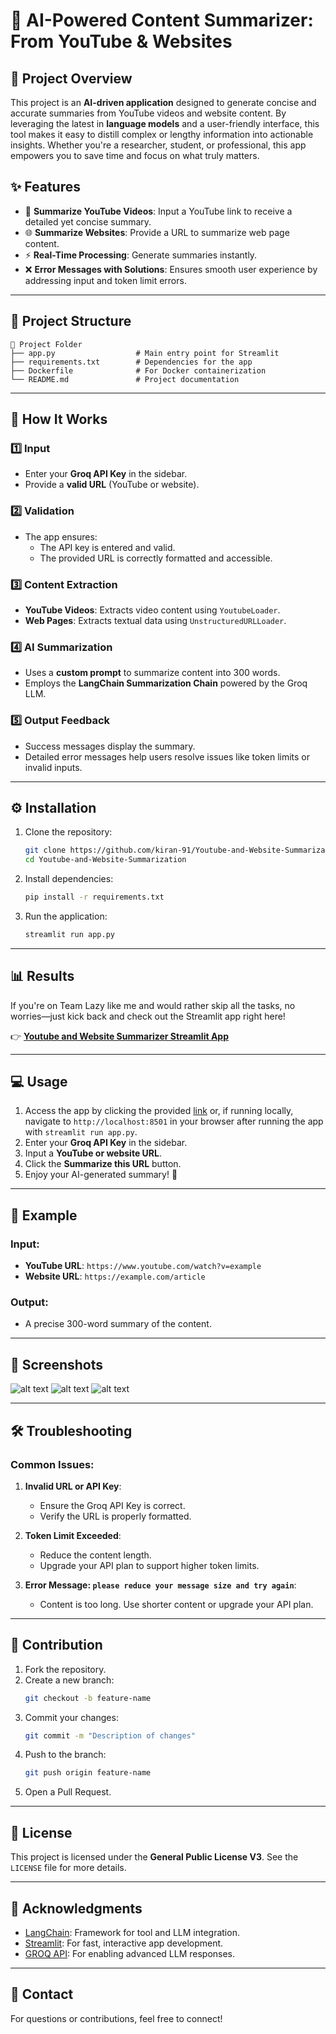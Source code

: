 # 🌟 AI-Powered Content Summarizer: From YouTube & Websites

## 📝 Project Overview

This project is an **AI-driven application** designed to generate concise and accurate summaries from YouTube videos and website content. By leveraging the latest in **language models** and a user-friendly interface, this tool makes it easy to distill complex or lengthy information into actionable insights. Whether you're a researcher, student, or professional, this app empowers you to save time and focus on what truly matters.


## ✨ Features

- 🎥 **Summarize YouTube Videos**: Input a YouTube link to receive a detailed yet concise summary.
- 🌐 **Summarize Websites**: Provide a URL to summarize web page content.
- ⚡ **Real-Time Processing**: Generate summaries instantly.
- ❌ **Error Messages with Solutions**: Ensures smooth user experience by addressing input and token limit errors.

---
## 📂 Project Structure

```
📂 Project Folder
├── app.py                  # Main entry point for Streamlit
├── requirements.txt        # Dependencies for the app
├── Dockerfile              # For Docker containerization
└── README.md               # Project documentation
```

---



## 🔧 How It Works

### 1️⃣ Input
- Enter your **Groq API Key** in the sidebar.
- Provide a **valid URL** (YouTube or website).

### 2️⃣ Validation
- The app ensures:
  - The API key is entered and valid.
  - The provided URL is correctly formatted and accessible.

### 3️⃣ Content Extraction
- **YouTube Videos**: Extracts video content using `YoutubeLoader`.
- **Web Pages**: Extracts textual data using `UnstructuredURLLoader`.

### 4️⃣ AI Summarization
- Uses a **custom prompt** to summarize content into 300 words.
- Employs the **LangChain Summarization Chain** powered by the Groq LLM.

### 5️⃣ Output Feedback
- Success messages display the summary.
- Detailed error messages help users resolve issues like token limits or invalid inputs.


---

## ⚙️ Installation

1. Clone the repository:
   ```bash
   git clone https://github.com/kiran-91/Youtube-and-Website-Summarization.git
   cd Youtube-and-Website-Summarization
   ```

2. Install dependencies:
   ```bash
   pip install -r requirements.txt
   ```

3. Run the application:
   ```bash
   streamlit run app.py
   ```

---

## 📊 Results
If you're on Team Lazy like me and would rather skip all the tasks, no worries—just kick back and check out the Streamlit app right here!

👉 **[Youtube and Website Summarizer Streamlit App](https://ytsummarise.streamlit.app/)**

---

## 💻 Usage

1. Access the app by clicking the provided [link](https://ytsummarise.streamlit.app/) or, if running locally, navigate to `http://localhost:8501` in your browser after running the app with `streamlit run app.py`.
2. Enter your **Groq API Key** in the sidebar.
3. Input a **YouTube or website URL**.
4. Click the **Summarize this URL** button.
5. Enjoy your AI-generated summary! 🎉

---

## 🌟 Example

### Input:
- **YouTube URL**: `https://www.youtube.com/watch?v=example`
- **Website URL**: `https://example.com/article`

### Output:
- A precise 300-word summary of the content.

---

## 📸 Screenshots
![alt text](image-1.png)
![alt text](image.png)
![alt text](image-2.png)

--- 

## 🛠️ Troubleshooting

### Common Issues:

1. **Invalid URL or API Key**:
   - Ensure the Groq API Key is correct.
   - Verify the URL is properly formatted.

2. **Token Limit Exceeded**:
   - Reduce the content length.
   - Upgrade your API plan to support higher token limits.

3. **Error Message: `please reduce your message size and try again`**:
   - Content is too long. Use shorter content or upgrade your API plan.


---

## 🤝 Contribution

1. Fork the repository.
2. Create a new branch:
   ```bash
   git checkout -b feature-name
   ```
3. Commit your changes:
   ```bash
   git commit -m "Description of changes"
   ```
4. Push to the branch:
   ```bash
   git push origin feature-name
   ```
5. Open a Pull Request.

---

## 📜 License

This project is licensed under the **General Public License V3**. See the `LICENSE` file for more details.

---

## 🙌 Acknowledgments

- [LangChain](https://www.langchain.com/): Framework for tool and LLM integration.
- [Streamlit](https://streamlit.io/): For fast, interactive app development.
- [GROQ API](https://www.groq.com/): For enabling advanced LLM responses.

---

## 📧 Contact
For questions or contributions, feel free to connect!

